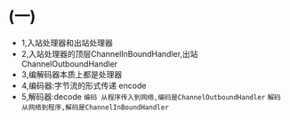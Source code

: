 # (一)
- 1,入站处理器和出站处理器
- 2,入站处理器的顶层ChannelInBoundHandler,出站ChannelOutboundHandler
- 3,编解码器本质上都是处理器
- 4,编码器:字节流的形式传递 encode
- 5,解码器:decode
`编码 从程序传入到网络,编码是ChannelOutboundHandler`
`解码 从网络到程序,解码是ChannelInBoundHandler`
